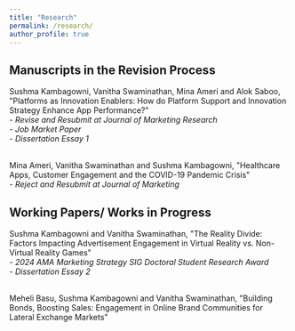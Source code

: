 ```yaml
---
title: "Research"
permalink: /research/
author_profile: true
---
```


<div>
  <h2>Manuscripts in the Revision Process</h2>
  Sushma Kambagowni, Vanitha Swaminathan, Mina Ameri and Alok Saboo, "Platforms as Innovation Enablers: How do Platform Support and Innovation Strategy Enhance App Performance?" <br/> 
  <i>- Revise and Resubmit at Journal of Marketing Research</i> <br/>
  <i>- Job Market Paper</i><br/>
  <i>- Dissertation Essay 1</i>
  <br/><br/> <!-- Added extra line space here -->

  Mina Ameri, Vanitha Swaminathan and Sushma Kambagowni, "Healthcare Apps, Customer Engagement and the COVID-19 Pandemic Crisis" <br/>
  <i>- Reject and Resubmit at Journal of Marketing</i>

  
  <h2>Working Papers/ Works in Progress</h2>
  Sushma Kambagowni and Vanitha Swaminathan, "The Reality Divide: Factors Impacting Advertisement Engagement in Virtual Reality vs. Non-Virtual Reality Games" <br/>
  <i>- 2024 AMA Marketing Strategy SIG Doctoral Student Research Award</i><br/>
  <i>- Dissertation Essay 2</i>
  <br/><br/> <!-- Added extra line space here -->


  Meheli Basu, Sushma Kambagowni and Vanitha Swaminathan, "Building Bonds, Boosting Sales: Engagement in Online Brand Communities for Lateral Exchange Markets"
</div>
